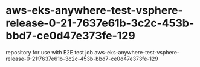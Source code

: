 # aws-eks-anywhere-test-vsphere-release-0-21-7637e61b-3c2c-453b-bbd7-ce0d47e373fe-129
repository for use with E2E test job aws-eks-anywhere-test-vsphere-release-0-21:7637e61b-3c2c-453b-bbd7-ce0d47e373fe-129
